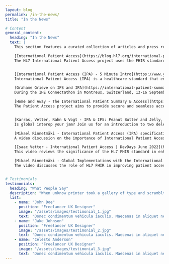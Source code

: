 ```yaml
---
layout: blog
permalink: /in-the-news/
title: "In the News"

# Content
general_content:
  heading: "In the News"
  text: |
    This section features a curated collection of articles and press releases on International Patient Access, HL7 FHIR and health data interoperability. Discover insights from industry leaders, innovative practices, and advancements shaping the future of healthcare data sharing. Whether you're a healthcare professional or a patient, these resources will keep you informed about the latest developments in accessible and secure health information.

    [International Patient Access](https://blog.hl7.org/international-patient-access){: target="_blank"}\
    The HL7 International Patient Access project uses the FHIR standard to enable secure, global access to health information, empowering patients to manage their healthcare across systems.


    [International Patient Access (IPA) - 5 Minute Intro](https://www.youtube.com/watch?v=4MuLsgz8LrI){: target="_blank"}\
    International Patient Access (IPA) is a healthcare standard that enables regulators, empowers patients, and guides health app developers toward greater patient access to health information through consistency across countries for multinational apps and Fast Healthcare Interoperability Resource (FHIR) servers. 

    [Grahame Grieve on IPS and IPA](https://international-patient-summary.net/grahame-grieve-on-ips-and-ipa/){: target="_blank"}\
    During the IHE Connectathon in Montreux, Switzerland, 13-16 September 2022, Grahame Grieve gave a talk focusing on the International Patient Summary (IPS) and International Patient Access (IPA) standards as part of the HL7 FHIR family within HL7 International.

    [Home and Away - The International Patient Summary & Access](https://www.linkedin.com/pulse/home-away-international-patient-summary-access-andy-harrison-qceqf/){: target="_blank"}\
    The Patient Access project aims to provide secure and seamless access to health information for patients globally, enhancing healthcare delivery and empowering individuals to manage their health records effectively.


    [Karras, Vetter, Rahn & Vogt - IPA & IPS: Peanut Butter and Jelly, Better Together | DevDays 2024](https://www.youtube.com/watch?v=xDuVr9bYwBE){: target="_blank"}\
    Is global interop your jam? Join us for an introduction to two delectable FHIR projects-International Patient Access (IPA) defines a universal realm API for apps and International Patient Summary (IPS) enables cross-border care summary exchange.

    [Mikael Rinnetmäki - International Patient Access (IPA) specification | DevDays 2023 Amsterdam](https://www.youtube.com/watch?v=9BP_EELyOx4){: target="_blank"}\
    A video discussion on the importance of International Patient Access, highlighting how it utilizes the FHIR standard to empower patients with secure access to their health data and emphasizes the project's role in improving healthcare delivery while fostering interoperability across different healthcare systems.

    [Isaac Vetter - International Patient Access | DevDays June 2022](https://www.youtube.com/watch?v=Wo4NXmqF8Qc&t=39s){: target="_blank"}\
    This video reviews the significance of the HL7 FHIR standard in enhancing international patient access to health information and how it enables secure data sharing and interoperability among healthcare systems. It emphasizes the benefits for patients, including greater control over their health data and improved care coordination.

    [Mikael Rinnetmäki - Global Implementations with the International Patient Access | DevDays June 2022](https://www.youtube.com/watch?v=fn9nSh_yCCA&t=554s){: target="_blank"}\
    The video discusses the role of HL7 FHIR in improving patient access to their health information, showcasing how it enables interoperability and empowers users to manage their own health data more effectively.


# Testimonials
testimonials:
  heading: "What People Say"
  description: "When unknow printer took a gallery of type and scramblted it to make a type specimen book"
  list:
    - name: "John Doe"
      position: "Freelancer UX Designer"
      image: "/assets/images/testimonial_1.jpg"
      text: "Donec condimentum vehicula iaculis. Maecenas in aliquet neque. Suspendisse viverra, ante eget pellentesque pulvinar, nunc nisi molestie ligula, vitae convallis orci justo vitae sem. Integer vitae imperdiet augue, sed accumsan diam. Etiam non quam commodo dolor convallis cursus. Duis tempus dolor eget gravida fringilla. In ultricies velit eget sem tempus egestas."
    - name: "Jake Johnson"
      position: "Freelancer UX Designer"
      image: "/assets/images/testimonial_2.jpg"
      text: "Donec condimentum vehicula iaculis. Maecenas in aliquet neque. Suspendisse viverra, ante eget pellentesque pulvinar, nunc nisi molestie ligula, vitae convallis orci justo vitae sem. Integer vitae imperdiet augue, sed accumsan diam. Etiam non quam commodo dolor convallis cursus. Duis tempus dolor eget gravida fringilla. In ultricies velit eget sem tempus egestas."
    - name: "Celesto Anderson"
      position: "Freelancer UX Designer"
      image: "/assets/images/testimonial_3.jpg"
      text: "Donec condimentum vehicula iaculis. Maecenas in aliquet neque. Suspendisse viverra, ante eget pellentesque pulvinar, nunc nisi molestie ligula, vitae convallis orci justo vitae sem. Integer vitae imperdiet augue, sed accumsan diam. Etiam non quam commodo dolor convallis cursus. Duis tempus dolor eget gravida fringilla. In ultricies velit eget sem tempus egestas."
---
```

